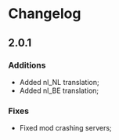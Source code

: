 # Changelog

## 2.0.1

### Additions
- Added nl_NL translation;
- Added nl_BE translation;

### Fixes
- Fixed mod crashing servers;
